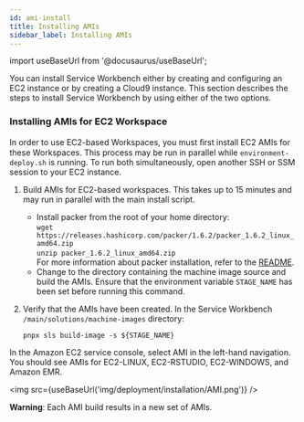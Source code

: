 ```yaml
---
id: ami-install
title: Installing AMIs
sidebar_label: Installing AMIs
---
```


import useBaseUrl from '@docusaurus/useBaseUrl';

You can install Service Workbench either by creating and configuring an EC2 instance or by creating a Cloud9 instance. This section describes the steps to install Service Workbench by using either of the two options.

### Installing AMIs for EC2 Workspace

In order to use EC2-based Workspaces, you must ﬁrst install EC2 AMIs for these Workspaces. This process may be run in parallel while `environment-deploy.sh` is running. To run both simultaneously, open another SSH or SSM session to your EC2 instance.
1. Build AMIs for EC2-based workspaces. This takes up to 15 minutes and may run in parallel with the main install script.

     + Install packer from the root of your home directory:     
           `wget https://releases.hashicorp.com/packer/1.6.2/packer_1.6.2_linux_amd64.zip`    
           `unzip packer_1.6.2_linux_amd64.zip`     
     For more information about packer installation, refer to the [README](https://github.com/awslabs/service-workbench-on-aws/blob/b20208099d5acf51816ee4efd5b5bb3bf6d22fc8/addons/addon-base-raas/packages/serverless-packer/README.md).
     + Change to the directory containing the machine image source and build the AMIs. Ensure that the environment variable `STAGE_NAME` has been set before running this command. 
2. Verify that the AMIs have been created. In the Service Workbench `/main/solutions/machine-images` directory:

      `pnpx sls build-image -s ${STAGE_NAME}`

In the Amazon EC2 service console, select AMI in the left-hand navigation. You should see AMIs for EC2-LINUX, EC2-RSTUDIO, EC2-WINDOWS, and Amazon EMR.

<img src={useBaseUrl('img/deployment/installation/AMI.png')} />

**Warning**: Each AMI build results in a new set of AMIs.
